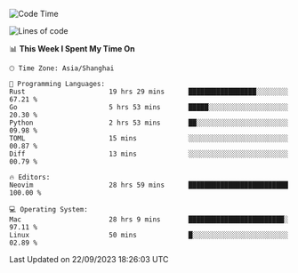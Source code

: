 <!--START_SECTION:waka-->
![Code Time](http://img.shields.io/badge/Code%20Time-1%2C612%20hrs%2058%20mins-blue)

![Lines of code](https://img.shields.io/badge/From%20Hello%20World%20I%27ve%20Written-286.1%20thousand%20lines%20of%20code-blue)

📊 **This Week I Spent My Time On** 

```text
🕑︎ Time Zone: Asia/Shanghai

💬 Programming Languages: 
Rust                     19 hrs 29 mins      █████████████████░░░░░░░░   67.21 % 
Go                       5 hrs 53 mins       █████░░░░░░░░░░░░░░░░░░░░   20.30 % 
Python                   2 hrs 53 mins       ██░░░░░░░░░░░░░░░░░░░░░░░   09.98 % 
TOML                     15 mins             ░░░░░░░░░░░░░░░░░░░░░░░░░   00.87 % 
Diff                     13 mins             ░░░░░░░░░░░░░░░░░░░░░░░░░   00.79 % 

🔥 Editors: 
Neovim                   28 hrs 59 mins      █████████████████████████   100.00 % 

💻 Operating System: 
Mac                      28 hrs 9 mins       ████████████████████████░   97.11 % 
Linux                    50 mins             █░░░░░░░░░░░░░░░░░░░░░░░░   02.89 % 
```


 Last Updated on 22/09/2023 18:26:03 UTC
<!--END_SECTION:waka-->
